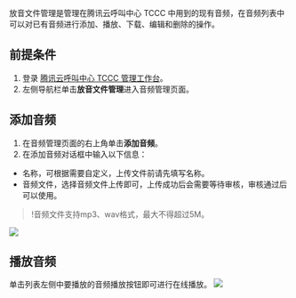 放音文件管理是管理在腾讯云呼叫中心 TCCC 中用到的现有音频，在音频列表中可以对已有音频进行添加、播放、下载、编辑和删除的操作。

## 前提条件
1. 登录 [腾讯云呼叫中心 TCCC 管理工作台](https://cloud.tencent.com/document/product/679/73497#logintccc)。
2. 左侧导航栏单击**放音文件管理**进入音频管理页面。
       
## 添加音频
1. 在音频管理页面的右上角单击**添加音频**。
2. 在添加音频对话框中输入以下信息：
- 名称，可根据需要自定义，上传文件前请先填写名称。
- 音频文件，选择音频文件上传即可，上传成功后会需要等待审核，审核通过后可以使用。
>!音频文件支持mp3、wav格式，最大不得超过5M。
>
![](https://qcloudimg.tencent-cloud.cn/raw/e11fba68765c14bd10fc7af322b8a012.png)

## 播放音频
单击列表左侧中要播放的音频播放按钮即可进行在线播放。
![](https://qcloudimg.tencent-cloud.cn/raw/234f2210588dcbefe45a9005b703755d.png)
